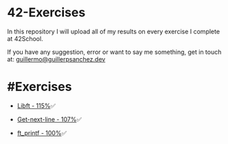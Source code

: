 # 42-Exercises

In this repository I will upload all of my results on every exercise I complete at 42School.

If you have any suggestion, error or want to say me something, get in touch at: guillermo@guillerpsanchez.dev

# \#Exercises
- [Libft - 115%](https://github.com/guillerpsanchez/42-Exercises/tree/master/Finished/libft)✅

- [Get-next-line - 107%](https://github.com/guillerpsanchez/42-Exercises/tree/master/Finished/get-next-line)✅

- [ft_printf - 100%](https://github.com/guillerpsanchez/42-Exercises/tree/master/Finished/ft_printf)✅
